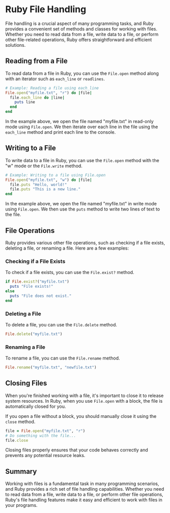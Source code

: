 # Ruby File Handling

File handling is a crucial aspect of many programming tasks, and Ruby provides a convenient set of methods and classes for working with files. Whether you need to read data from a file, write data to a file, or perform other file-related operations, Ruby offers straightforward and efficient solutions.

## Reading from a File

To read data from a file in Ruby, you can use the `File.open` method along with an iterator such as `each_line` or `readlines`.

```ruby
# Example: Reading a file using each_line
File.open("myfile.txt", "r") do |file|
  file.each_line do |line|
    puts line
  end
end
```

In the example above, we open the file named "myfile.txt" in read-only mode using `File.open`. We then iterate over each line in the file using the `each_line` method and print each line to the console.

## Writing to a File

To write data to a file in Ruby, you can use the `File.open` method with the "w" mode or the `File.write` method.

```ruby
# Example: Writing to a file using File.open
File.open("myfile.txt", "w") do |file|
  file.puts "Hello, world!"
  file.puts "This is a new line."
end
```

In the example above, we open the file named "myfile.txt" in write mode using `File.open`. We then use the `puts` method to write two lines of text to the file.

## File Operations

Ruby provides various other file operations, such as checking if a file exists, deleting a file, or renaming a file. Here are a few examples:

### Checking if a File Exists

To check if a file exists, you can use the `File.exist?` method.

```ruby
if File.exist?("myfile.txt")
  puts "File exists!"
else
  puts "File does not exist."
end
```

### Deleting a File

To delete a file, you can use the `File.delete` method.

```ruby
File.delete("myfile.txt")
```

### Renaming a File

To rename a file, you can use the `File.rename` method.

```ruby
File.rename("myfile.txt", "newfile.txt")
```

## Closing Files

When you're finished working with a file, it's important to close it to release system resources. In Ruby, when you use `File.open` with a block, the file is automatically closed for you.

If you open a file without a block, you should manually close it using the `close` method.

```ruby
file = File.open("myfile.txt", "r")
# Do something with the file...
file.close
```

Closing files properly ensures that your code behaves correctly and prevents any potential resource leaks.

## Summary

Working with files is a fundamental task in many programming scenarios, and Ruby provides a rich set of file handling capabilities. Whether you need to read data from a file, write data to a file, or perform other file operations, Ruby's file handling features make it easy and efficient to work with files in your programs.
